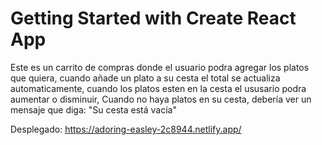 # Getting Started with Create React App

Este es un carrito de compras donde el usuario podra agregar los platos que quiera, cuando añade un plato a su cesta el total se actualiza automaticamente, cuando los platos esten en la cesta
el ususario podra aumentar o disminuir, Cuando no haya platos en su cesta, debería ver un mensaje que diga: "Su cesta está vacía"

Desplegado: https://adoring-easley-2c8944.netlify.app/ 
